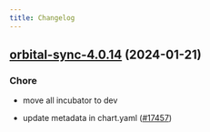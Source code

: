 ```yaml
---
title: Changelog
---
```




## [orbital-sync-4.0.14](https://github.com/truecharts/charts/compare/orbital-sync-4.0.13...orbital-sync-4.0.14) (2024-01-21)

### Chore



- move all incubator to dev

- update metadata in chart.yaml ([#17457](https://github.com/truecharts/charts/issues/17457))